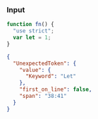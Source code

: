 ### Input
```js
function fn() {
  "use strict";
  var let = 1;
}
```

```json
{
  "UnexpectedToken": {
    "value": {
      "Keyword": "Let"
    },
    "first_on_line": false,
    "span": "38:41"
  }
}
```
